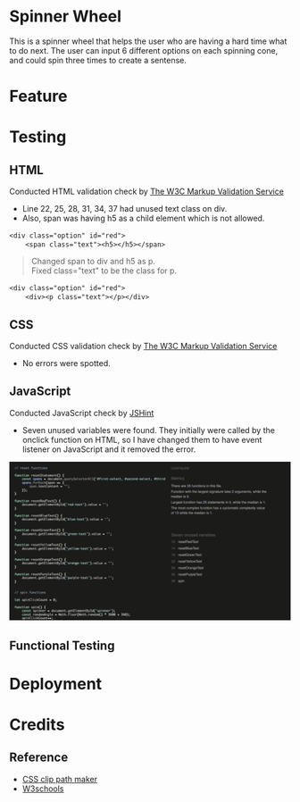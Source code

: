# Spinner Wheel

This is a spinner wheel that helps the user who are having a hard time what to do next. The user can input 6 different options on each spinning cone, and could spin three times to create a sentense. 

# Feature

# Testing

## HTML
Conducted HTML validation check by [The W3C Markup Validation Service](https://validator.w3.org/)
- Line 22, 25, 28, 31, 34, 37 had unused text class on div. 
- Also, span was having h5 as a child element which is not allowed. 
```
<div class="option" id="red">
    <span class="text"><h5></h5></span>
```
> Changed span to div and h5 as p.
\
> Fixed class="text" to be the class for p.
```
<div class="option" id="red">
    <div><p class="text"></p></div>
```

## CSS
Conducted CSS validation check by [The W3C Markup Validation Service](https://validator.w3.org/)
- No errors were spotted. 

## JavaScript
Conducted JavaScript check by [JSHint](https://jshint.com/)
- Seven unused variables were found. They initially were called by the onclick function on HTML, so I have changed them to have event listener on JavaScript and it removed the error. 

![jshint](readme-image/jshint-issue.png)






## Functional Testing

# Deployment

# Credits

## Reference
- [CSS clip path maker](https://bennettfeely.com/clippy/)
- [W3schools](https://www.w3schools.com/)